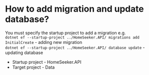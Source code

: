 # How to add migration and update database?

You must specify the startup project to add a migration e.g.<br>
`dotnet ef --startup-project ../HomeSeeker.API/ migrations add InitialCreate` - adding new migration<br>
`dotnet ef --startup-project ../HomeSeeker.API/ database update` - updating database

* Startup project - HomeSeeker.API
* Target project - Data
